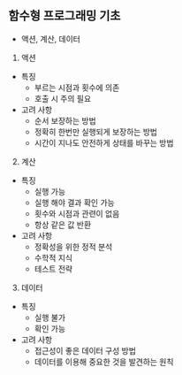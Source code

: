 ## 함수형 프로그래밍 기초

- 액션, 계산, 데이터

1. 액션

- 특징
  - 부르는 시점과 횟수에 의존
  - 호출 시 주의 필요
- 고려 사항
  - 순서 보장하는 방법
  - 정확히 한번만 실행되게 보장하는 방법
  - 시간이 지나도 안전하게 상태를 바꾸는 방법

2. 계산

- 특징
  - 실행 가능
  - 실행 해야 결과 확인 가능
  - 횟수와 시점과 관련이 없음
  - 항상 같은 값 반환
- 고려 사항
  - 정확성을 위한 정적 분석
  - 수학적 지식
  - 테스트 전략

3. 데이터

- 특징
  - 실행 불가
  - 확인 가능
- 고려 사항
  - 접근성이 좋은 데이터 구성 방법
  - 데이터를 이용해 중요한 것을 발견하는 원칙
